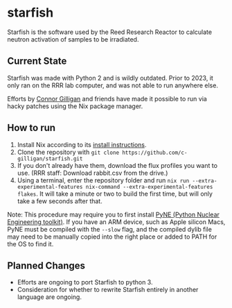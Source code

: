# starfish
Starfish is the software used by the Reed Research Reactor to calculate neutron activation of samples to be irradiated. 

## Current State 
Starfish was made with Python 2 and is wildly outdated. Prior to 2023, it only ran on the RRR lab computer, and was not able to run anywhere else. 

Efforts by [Connor Gilligan](https://github.com/c-gilligan/) and friends have made it possible to run via hacky patches using the Nix package manager. 

## How to run 
1. Install Nix according to its [install instructions](https://nix.dev/install-nix).
2. Clone the repository with `git clone https://github.com/c-gilligan/starfish.git`
3. If you don't already have them, download the flux profiles you want to use. (RRR staff: Download rabbit.csv from the drive.)
4. Using a terminal, enter the repository folder and run `nix run --extra-experimental-features nix-command --extra-experimental-features flakes`. It will take a minute or two to build the first time, but will only take a few seconds after that.

Note: This procedure may require you to first install [PyNE (Python Nuclear Engineering toolkit)](https://github.com/pyne/pyne). If you have an ARM device, such as Apple silicon Macs, PyNE must be compiled with the `--slow` flag, and the compiled dylib file may need to be manually copied into the right place or added to PATH for the OS to find it. 

## Planned Changes 
- Efforts are ongoing to port Starfish to python 3.
- Consideration for whether to rewrite Starfish entirely in another language are ongoing. 
